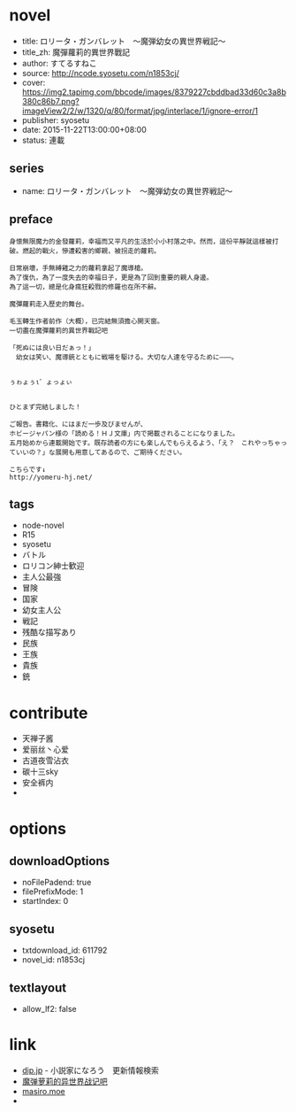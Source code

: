 # novel

- title: ロリータ・ガンバレット　～魔弾幼女の異世界戦記～
- title_zh: 魔彈蘿莉的異世界戰記
- author: すてるすねこ
- source: http://ncode.syosetu.com/n1853cj/
- cover: https://img2.tapimg.com/bbcode/images/8379227cbddbad33d60c3a8b380c86b7.png?imageView2/2/w/1320/q/80/format/jpg/interlace/1/ignore-error/1
- publisher: syosetu
- date: 2015-11-22T13:00:00+08:00
- status: 連載

## series

- name: ロリータ・ガンバレット　～魔弾幼女の異世界戦記～

## preface


```
身懷無限魔力的金發蘿莉，幸福而又平凡的生活於小小村落之中。然而，這份平靜就這樣被打破。燃起的戰火，慘遭殺害的鄉親，被拐走的蘿莉。

日常崩壞，手無縛雞之力的蘿莉拿起了魔導槍。
為了復仇，為了一度失去的幸福日子，更是為了回到重要的親人身邊。
為了這一切，總是化身瘋狂殺戮的修羅也在所不辭。

魔彈蘿莉走入歷史的舞台。

毛玉轉生作者前作（大概），已完結無須擔心開天窗。
一切盡在魔彈蘿莉的異世界戰記吧

「死ぬには良い日だぁっ！」
　幼女は笑い、魔導銃とともに戦場を駆ける。大切な人達を守るために―――。


ぅゎょぅι゛ょっょぃ


ひとまず完結しました！

ご報告。書籍化、にはまだ一歩及びませんが、
ホビージャパン様の「読める！ＨＪ文庫」内で掲載されることになりました。
五月始めから連載開始です。既存読者の方にも楽しんでもらえるよう、「え？　これやっちゃっていいの？」な展開も用意してあるので、ご期待ください。

こちらです↓
http://yomeru-hj.net/
```

## tags

- node-novel
- R15
- syosetu
- バトル
- ロリコン紳士歓迎
- 主人公最強
- 冒険
- 国家
- 幼女主人公
- 戦記
- 残酷な描写あり
- 民族
- 王族
- 貴族
- 銃

# contribute

- 天禅子酱
- 爱丽丝丶心爱
- 古道夜雪沾衣
- 碳十三sky
- 安全裤内
- 


# options

## downloadOptions

- noFilePadend: true
- filePrefixMode: 1
- startIndex: 0

## syosetu

- txtdownload_id: 611792
- novel_id: n1853cj

## textlayout

- allow_lf2: false

# link

- [dip.jp](https://narou.nar.jp/search.php?text=n1853cj&novel=all&genre=all&new_genre=all&length=0&down=0&up=100) - 小説家になろう　更新情報検索
- [魔弹萝莉的异世界战记吧](https://tieba.baidu.com/f?kw=%E9%AD%94%E5%BC%B9%E8%90%9D%E8%8E%89%E7%9A%84%E5%BC%82%E4%B8%96%E7%95%8C%E6%88%98%E8%AE%B0&ie=utf-8 "魔弹萝莉的异世界战记")
- [masiro.moe](https://masiro.moe/forum.php?mod=forumdisplay&fid=77)
- 

